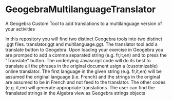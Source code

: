 # GeogebraMultilanguageTranslator
A Geogebra Custom Tool to add translations to a multilanguage version of your activities

In this repository you will find two distinct Geogebra tools into two distinct .ggt files. translator.ggt and multilanguage.ggt.
The translator tool add a translate button to Geogebra. Upon loading your exercise in Geogebra you are promped to add a comma separated string (e.g. fr,it,en) and to press the "Translate" button. The underlying Javascript code will do its best to translate all the phrases in the original document usign a (cusotmizable) online translator. The first language in the given string (e.g. fr,it,en) will be assumed the original language (i.e. French) and the strings in the original are assumed to be in French and not feed to the translator. The other codes (e.g. it,en) will generate appropriate translations. The user can find the franslated strings in the Algebra view as Geogebra strings objects   
